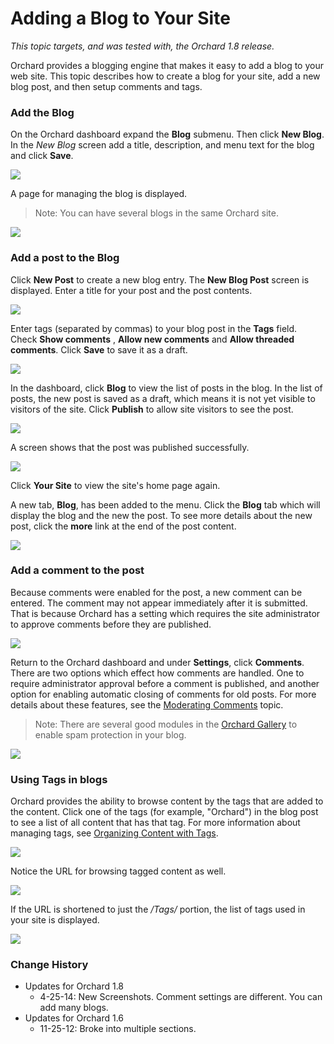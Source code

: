 Adding a Blog to Your Site
==========================
*This topic targets, and was tested with, the Orchard 1.8 release.*

Orchard provides a blogging engine that makes it easy to add a blog to your web site.
This topic describes how to create a blog for your site, add a new blog post, and then setup comments and tags.

### Add the Blog

On the Orchard dashboard expand the **Blog** submenu. Then click **New Blog**.
In the *New Blog* screen add a title, description, and menu text for the blog and click **Save**.

![](/Attachments/Adding-A-Blog-To-Your-Site/NewBlog.png)

 A page for managing the blog is displayed.
> Note: You can have several blogs in the same Orchard site.

![](/Attachments/Adding-A-Blog-To-Your-Site/ManageBlog.png)

### Add a post to the Blog

Click **New Post** to create a new blog entry. The **New Blog Post** screen is displayed. Enter a title for your post and the post contents.

![](/Attachments/Adding-A-Blog-To-Your-Site/NewPost1.png)

Enter tags (separated by commas) to your blog post in the **Tags** field. Check **Show comments** , **Allow new comments** and **Allow threaded comments**. Click **Save** to save it as a draft.

![](/Attachments/Adding-A-Blog-To-Your-Site/NewPost2.png)

In the dashboard, click **Blog** to view the list of posts in the blog.  In the list of posts, the new post is saved as a draft, which means it is not yet visible to visitors of the site.  Click **Publish** to allow site visitors to see the post.

![](/Attachments/Adding-A-Blog-To-Your-Site/PublishPost.png)

A screen shows that the post was published successfully.   

![](/Attachments/Adding-A-Blog-To-Your-Site/PublishedPostNotification.png)

Click **Your Site** to view the site's home page again.

A new tab, **Blog**, has been added to the menu. Click the **Blog** tab which will display the blog and the new the post.  To see more details about the new post, click the **more** link at the end of the post content.

![](/Attachments/Adding-A-Blog-To-Your-Site/WebsiteBlog.png)

### Add a comment to the post

Because comments were enabled for the post, a new comment can be entered.  The comment may not appear immediately after it is submitted.  That is because Orchard has a setting which requires the site administrator to approve comments before they are published.

![](/Attachments/Adding-A-Blog-To-Your-Site/PostComment.png)

Return to the Orchard dashboard and under **Settings**, click **Comments**. There are two options which effect how comments are handled. One to require administrator approval before a comment is published, and another option for enabling automatic closing of comments for old posts. For more details about these features, see the [Moderating Comments](Moderating-comments.html) topic.
> Note: There are several good modules in the [Orchard Gallery](http://gallery.orchardproject.net/) to enable spam protection in your blog.

![](/Attachments/Adding-A-Blog-To-Your-Site/CommentsSettings.png)

### Using Tags in blogs

Orchard provides the ability to browse content by the tags that are added to the content. Click one of the tags (for example, "Orchard") in the blog post to see a list of all content that has that tag.  For more information about managing tags, see [Organizing Content with Tags](Organizing-content-with-tags).

![](/Attachments/Adding-A-Blog-To-Your-Site/PostsByTag.png)

Notice the URL for browsing tagged content as well.  

![](/Attachments/Adding-A-Blog-To-Your-Site/PostsByTagUrl.png)

If the URL is shortened to just the _/Tags/_ portion, the list of tags used in your site is displayed.

![](/Attachments/Adding-A-Blog-To-Your-Site/AllTheTags.png)

### Change History
* Updates for Orchard 1.8
	* 4-25-14:  New Screenshots. Comment settings are different. You can add many blogs.
* Updates for Orchard 1.6
	* 11-25-12:  Broke into multiple sections.


